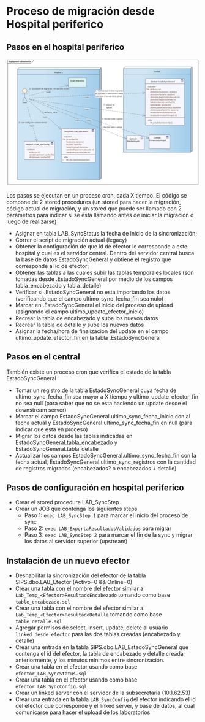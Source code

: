 # Proceso de migración desde Hospital periferico

## Pasos en el hospital periferico

![Comunicacion](Laboratorios.jpg)

Los pasos se ejecutan en un proceso cron, cada X tiempo. El código se compone de 2 stored procedures (un stored para hacer la migración, código actual de migración, y un stored que puede ser llamado con 2 parámetros para indicar si se esta llamando antes de iniciar la migración o luego de realizarse)

- Asignar en tabla LAB_SyncStatus la fecha de inicio de la sincronización;
- Correr el script de migración actual (legacy)
- Obtener la configuración de que id de efector le corresponde a este hospital y cual es el servidor central. Dentro del servidor central busca la base de datos EstadoSyncGeneral y obtiene el registro que corresponde al id de efector;
- Obtener las tablas a las cuales subir las tablas temporales locales (son tomadas desde <upstream>.EstadoSyncGeneral por medio de los campos tabla_encabezado y tabla_detalle)
- Verificar si <upstream>.EstadoSyncGeneral no esta importando los datos (verificando que el campo ultimo_sync_fecha_fin sea nulo)
- Marcar en <upstream>.EstadoSyncGeneral el inicio del proceso de upload (asignando el campo ultimo_update_efector_inicio)
- Recrear la tabla de encabezado y sube los nuevos datos
- Recrear la tabla de detalle y sube los nuevos datos
- Asignar la fecha/hora de finalización del update en el campo ultimo_update_efector_fin en la tabla <upstream>.EstadoSyncGeneral

## Pasos en el central

También existe un proceso cron que verifica el estado de la tabla EstadoSyncGeneral

- Tomar un registro de la tabla EstadoSyncGeneral cuya fecha de ultimo_sync_fecha_fin sea mayor a X tiempo y ultimo_update_efector_fin no sea null (para saber que no se esta haciendo un update desde el downstream server)
- Marcar el campo EstadoSyncGeneral.ultimo_sync_fecha_inicio con al fecha actual y EstadoSyncGeneral.ultimo_sync_fecha_fin en null (para indicar que esta en proceso)
- Migrar los datos desde las tablas indicadas en EstadoSyncGeneral.tabla_encabezado y EstadoSyncGeneral.tabla_detalle
- Actualizar los campos EstadoSyncGeneral.ultimo_sync_fecha_fin con la fecha actual, EstadoSyncGeneral.ultimo_sync_registros con la cantidad de registros migrados (encabezados? o encabezados + detalle)

## Pasos de configuración en hospital periferico

- Crear el stored procedure LAB_SyncStep
- Crear un JOB que contenga los siguientes steps
  - Paso 1: `exec LAB_SyncStep 1` para marcar el inicio del proceso de sync
  - Paso 2: `exec LAB_ExportaResultadosValidados` para migrar
  - Paso 3: `exec LAB_SyncStep 2` para marcar el fin de la sync y migrar los datos al servidor superior (upstream)


## Instalación de un nuevo efector

- Deshabilitar la sincronización del efector de la tabla SIPS.dbo.LAB_Efector (Activo=0 && Online=0)
- Crear una tabla con el nombre del efector similar a ``Lab_Temp_<Efector>ResultadoEncabezado`` tomando como base `table_encabezado.sql`
- Crear una tabla con el nombre del efector similar a ``Lab_Temp_<Efector>ResultadoDetalle`` tomando como base `table_detalle.sql`
- Agregar permisos de select, insert, update, delete al usuario `linked_desde_efector` para las dos tablas creadas (encabezado y detalle)
- Crear una entrada en la tabla SIPS.dbo.LAB_EstadoSyncGeneral que contenga el id del efector, la tabla de encabezado y detalle creada anteriormente, y los minutos mínimos entre sincronización.
- Crear una tabla en el efector usando como base `efector_LAB_SyncStatus.sql`
- Crear una tabla en el efector usando como base `efector_LAB_SyncConfig.sql`
- Crear un linked server con el servidor de la subsecretaria (10.1.62.53)
- Crear una entrada en la tabla `LAB_SyncConfig` del efector indicando el id del efector que corresponde y el linked server, y base de datos, al cual comunicarse para hacer el upload de los laboratorios
